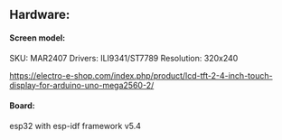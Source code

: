 ## Hardware:

#### Screen model:
SKU: MAR2407
Drivers: ILI9341/ST7789
Resolution: 320x240

https://electro-e-shop.com/index.php/product/lcd-tft-2-4-inch-touch-display-for-arduino-uno-mega2560-2/

#### Board:
esp32 with esp-idf framework v5.4
